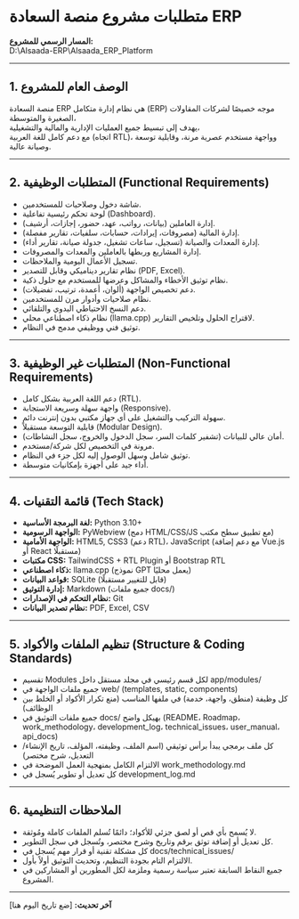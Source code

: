# متطلبات مشروع منصة السعادة ERP

**المسار الرسمي للمشروع:**  
D:\Alsaada-ERP\Alsaada_ERP_Platform

---

## 1. الوصف العام للمشروع

منصة السعادة ERP هي نظام إدارة متكامل (ERP) موجه خصيصًا لشركات المقاولات الصغيرة والمتوسطة،  
يهدف إلى تبسيط جميع العمليات الإدارية والمالية والتشغيلية،  
مع دعم كامل للغة العربية (اتجاه RTL)، وواجهة مستخدم عصرية مرنة، وقابلية توسعة وصيانة عالية.

---

## 2. المتطلبات الوظيفية (Functional Requirements)

- شاشة دخول وصلاحيات للمستخدمين.
- لوحة تحكم رئيسية تفاعلية (Dashboard).
- إدارة العاملين (بيانات، رواتب، عهد، حضور، إجازات، أرشيف).
- إدارة المالية (مصروفات، إيرادات، حسابات، سلفيات، تقارير مفصلة).
- إدارة المعدات والصيانة (تسجيل، ساعات تشغيل، جدولة صيانة، تقارير أداء).
- إدارة المشاريع وربطها بالعاملين والمعدات والمصروفات.
- تسجيل الأعمال اليومية والملاحظات.
- نظام تقارير ديناميكي وقابل للتصدير (PDF, Excel).
- نظام توثيق الأخطاء والمشاكل وعرضها للمستخدم مع حلول ذكية.
- دعم تخصيص الواجهة (ألوان، أعمدة، ترتيب، تفضيلات).
- نظام صلاحيات وأدوار مرن للمستخدمين.
- دعم النسخ الاحتياطي اليدوي والتلقائي.
- نظام ذكاء اصطناعي محلي (llama.cpp) لاقتراح الحلول وتلخيص التقارير.
- توثيق فني ووظيفي مدمج في النظام.

---

## 3. المتطلبات غير الوظيفية (Non-Functional Requirements)

- دعم اللغة العربية بشكل كامل (RTL).
- واجهة سهلة وسريعة الاستجابة (Responsive).
- سهولة التركيب والتشغيل على أي جهاز مكتبي بدون إنترنت دائم.
- قابلية التوسعة مستقبلاً (Modular Design).
- أمان عالي للبيانات (تشفير كلمات السر، سجل الدخول والخروج، سجل النشاطات).
- مرونة في التخصيص لكل شركة/مستخدم.
- توثيق شامل وسهل الوصول إليه لكل جزء في النظام.
- أداء جيد على أجهزة بإمكانيات متوسطة.

---

## 4. قائمة التقنيات (Tech Stack)

- **لغة البرمجة الأساسية:** Python 3.10+
- **الواجهة الرسومية:** PyWebview (دمج HTML/CSS/JS مع تطبيق سطح مكتب)
- **الواجهة الأمامية:** HTML5, CSS3 (دعم RTL)، JavaScript (مع دعم إضافة Vue.js أو React مستقبلًا)
- **مكتبات CSS:** TailwindCSS + RTL Plugin أو Bootstrap RTL
- **ذكاء اصطناعي:** llama.cpp (نموذج GPT يعمل محليًا)
- **قواعد البيانات:** SQLite (قابل للتغيير مستقبلًا)
- **إدارة التوثيق:** Markdown (جميع ملفات docs/)
- **نظام التحكم في الإصدارات:** Git
- **نظام تصدير البيانات:** PDF, Excel, CSV

---

## 5. تنظيم الملفات والأكواد (Structure & Coding Standards)

- تقسيم Modules لكل قسم رئيسي في مجلد مستقل داخل app/modules/
- جميع ملفات الواجهة في web/ (templates, static, components)
- كل وظيفة (منطق، واجهة، خدمة) في ملفها المناسب (منع تكرار الأكواد أو الخلط بين الوظائف)
- جميع ملفات التوثيق في docs/ بهيكل واضح (README، Roadmap، work_methodology، development_log، technical_issues، user_manual، api_docs)
- كل ملف برمجي يبدأ برأس توثيقي (اسم الملف، وظيفته، المؤلف، تاريخ الإنشاء/التعديل، شرح مختصر)
- الالتزام الكامل بمنهجية العمل الموضحة في work_methodology.md
- كل تعديل أو تطوير يُسجل في development_log.md

---

## 6. الملاحظات التنظيمية

- لا يُسمح بأي قص أو لصق جزئي للأكواد؛ دائمًا تُسلم الملفات كاملة ومُوثقة.
- كل تعديل أو إضافة توثق برقم وتاريخ وشرح مختصر، وتُسجل في سجل التطوير.
- كل مشكلة تقنية أو قرار مهم يُسجل في docs/technical_issues/
- الالتزام التام بجودة التنظيم، وتحديث التوثيق أولاً بأول.
- جميع النقاط السابقة تعتبر سياسة رسمية وملزمة لكل المطورين أو المشاركين في المشروع.

---

**آخر تحديث:** [ضع تاريخ اليوم هنا]
